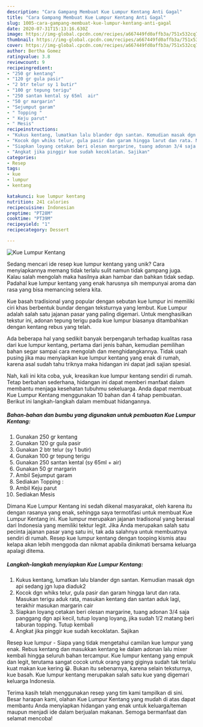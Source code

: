 ```yaml
---
description: "Cara Gampang Membuat Kue Lumpur Kentang Anti Gagal"
title: "Cara Gampang Membuat Kue Lumpur Kentang Anti Gagal"
slug: 1005-cara-gampang-membuat-kue-lumpur-kentang-anti-gagal
date: 2020-07-31T15:13:16.630Z
image: https://img-global.cpcdn.com/recipes/a667449fd0affb3a/751x532cq70/kue-lumpur-kentang-foto-resep-utama.jpg
thumbnail: https://img-global.cpcdn.com/recipes/a667449fd0affb3a/751x532cq70/kue-lumpur-kentang-foto-resep-utama.jpg
cover: https://img-global.cpcdn.com/recipes/a667449fd0affb3a/751x532cq70/kue-lumpur-kentang-foto-resep-utama.jpg
author: Bertha Gomez
ratingvalue: 3.8
reviewcount: 9
recipeingredient:
- "250 gr kentang"
- "120 gr gula pasir"
- "2 btr telur sy 1 butir"
- "100 gr tepung terigu"
- "250 santan kental sy 65ml  air"
- "50 gr margarin"
- "Sejumput garam"
- " Topping "
- " Keju parut"
- " Mesis"
recipeinstructions:
- "Kukus kentang, lumatkan lalu blander dgn santan. Kemudian masak dgn api sedang jgn lupa diaduk2"
- "Kocok dgn whiks telur, gula pasir dan garam hingga larut dan rata. Masukan terigu aduk rata, masukan kentang dan santan aduk lagi, terakhir masukan margarin cair"
- "Siapkan loyang cetakan beri olesan margarine, tuang adonan 3/4 saja panggang dgn api kecil, tutup loyang loyang, jika sudah 1/2 matang beri taburan topping. Tutup kembali"
- "Angkat jika pinggir kue sudah kecoklatan. Sajikan"
categories:
- Resep
tags:
- kue
- lumpur
- kentang

katakunci: kue lumpur kentang 
nutrition: 241 calories
recipecuisine: Indonesian
preptime: "PT28M"
cooktime: "PT39M"
recipeyield: "1"
recipecategory: Dessert

---
```



![Kue Lumpur Kentang](https://img-global.cpcdn.com/recipes/a667449fd0affb3a/751x532cq70/kue-lumpur-kentang-foto-resep-utama.jpg)

Sedang mencari ide resep kue lumpur kentang yang unik? Cara menyiapkannya memang tidak terlalu sulit namun tidak gampang juga. Kalau salah mengolah maka hasilnya akan hambar dan bahkan tidak sedap. Padahal kue lumpur kentang yang enak harusnya sih mempunyai aroma dan rasa yang bisa memancing selera kita.

Kue basah tradisional yang popular dengan sebutan kue lumpur ini memiliki ciri khas berbentuk bundar dengan teksturnya yang lembut. Kue Lumpur adalah salah satu jajanan pasar yang paling digemari. Untuk menghasilkan tekstur ini, adonan tepung terigu pada kue lumpur biasanya ditambahkan dengan kentang rebus yang telah.

Ada beberapa hal yang sedikit banyak berpengaruh terhadap kualitas rasa dari kue lumpur kentang, pertama dari jenis bahan, kemudian pemilihan bahan segar sampai cara mengolah dan menghidangkannya. Tidak usah pusing jika mau menyiapkan kue lumpur kentang yang enak di rumah, karena asal sudah tahu triknya maka hidangan ini dapat jadi sajian spesial.


Nah, kali ini kita coba, yuk, kreasikan kue lumpur kentang sendiri di rumah. Tetap berbahan sederhana, hidangan ini dapat memberi manfaat dalam membantu menjaga kesehatan tubuhmu sekeluarga. Anda dapat membuat Kue Lumpur Kentang menggunakan 10 bahan dan 4 tahap pembuatan. Berikut ini langkah-langkah dalam membuat hidangannya.

<!--inarticleads1-->

##### Bahan-bahan dan bumbu yang digunakan untuk pembuatan Kue Lumpur Kentang:

1. Gunakan 250 gr kentang
1. Gunakan 120 gr gula pasir
1. Gunakan 2 btr telur (sy 1 butir)
1. Gunakan 100 gr tepung terigu
1. Gunakan 250 santan kental (sy 65ml + air)
1. Gunakan 50 gr margarin
1. Ambil Sejumput garam
1. Sediakan  Topping :
1. Ambil  Keju parut
1. Sediakan  Mesis


Dimana Kue Lumpur Kentang ini sedah dikenal masyarakat, oleh karena itu dengan rasanya yang enak, sehingga saya termotifasi untuk membuat Kue Lumpur Kentang ini. Kue lumpur merupakan jajanan tradisonal yang berasal dari Indonesia yang memiliki tektur legit. Jika Anda merupakan salah satu pecinta jajanan pasar yang satu ini, tak ada salahnya untuk membuatnya sendiri di rumah. Resep kue lumpur kentang dengan tooping kismis atau kelapa akan lebih menggoda dan nikmat apabila dinikmati bersama keluarga apalagi ditema. 

<!--inarticleads2-->

##### Langkah-langkah menyiapkan Kue Lumpur Kentang:

1. Kukus kentang, lumatkan lalu blander dgn santan. Kemudian masak dgn api sedang jgn lupa diaduk2
1. Kocok dgn whiks telur, gula pasir dan garam hingga larut dan rata. Masukan terigu aduk rata, masukan kentang dan santan aduk lagi, terakhir masukan margarin cair
1. Siapkan loyang cetakan beri olesan margarine, tuang adonan 3/4 saja panggang dgn api kecil, tutup loyang loyang, jika sudah 1/2 matang beri taburan topping. Tutup kembali
1. Angkat jika pinggir kue sudah kecoklatan. Sajikan


Resep kue lumpur - Siapa yang tidak mengetahui camilan kue lumpur yang enak. Rebus kentang dan masukkan kentang ke dalam adonan lalu mixer kembali hingga seluruh bahan tercampur. Kue lumpur kentang yang empuk dan legit, terutama sangat cocok untuk orang yang giginya sudah tak terlalu kuat makan kue kering 😀. Bukan itu sebenarnya, karena selain teksturnya, kue basah. Kue lumpur kentang merupakan salah satu kue yang digemari keluarga Indonesia. 

Terima kasih telah menggunakan resep yang tim kami tampilkan di sini. Besar harapan kami, olahan Kue Lumpur Kentang yang mudah di atas dapat membantu Anda menyiapkan hidangan yang enak untuk keluarga/teman maupun menjadi ide dalam berjualan makanan. Semoga bermanfaat dan selamat mencoba!
